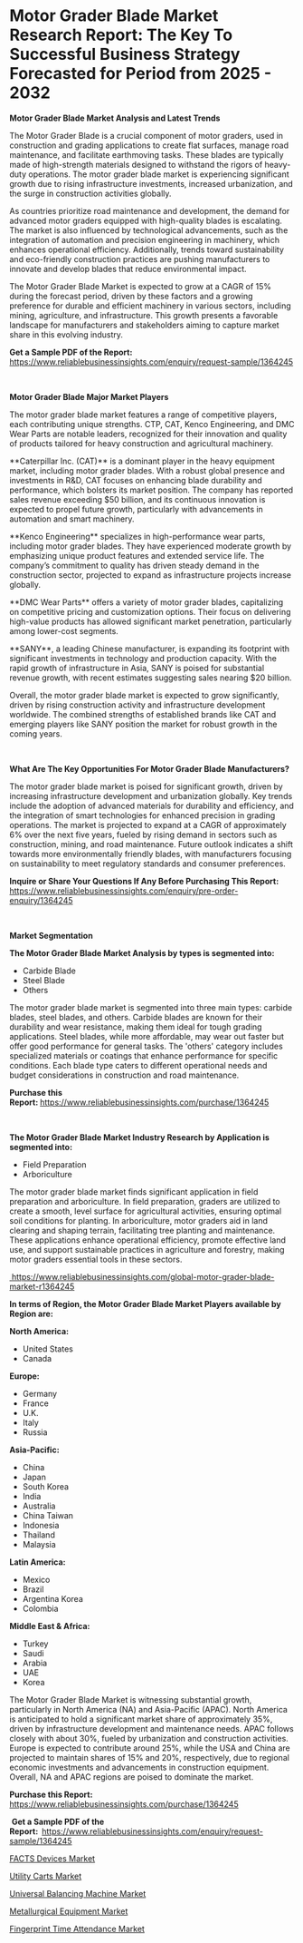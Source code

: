 <p><h1>Motor Grader Blade Market Research Report: The Key To Successful Business Strategy Forecasted for Period from 2025 - 2032</h1></p><p><strong>Motor Grader Blade Market Analysis and Latest Trends</strong></p>
<p><p>The Motor Grader Blade is a crucial component of motor graders, used in construction and grading applications to create flat surfaces, manage road maintenance, and facilitate earthmoving tasks. These blades are typically made of high-strength materials designed to withstand the rigors of heavy-duty operations. The motor grader blade market is experiencing significant growth due to rising infrastructure investments, increased urbanization, and the surge in construction activities globally.</p><p>As countries prioritize road maintenance and development, the demand for advanced motor graders equipped with high-quality blades is escalating. The market is also influenced by technological advancements, such as the integration of automation and precision engineering in machinery, which enhances operational efficiency. Additionally, trends toward sustainability and eco-friendly construction practices are pushing manufacturers to innovate and develop blades that reduce environmental impact.</p><p>The Motor Grader Blade Market is expected to grow at a CAGR of 15% during the forecast period, driven by these factors and a growing preference for durable and efficient machinery in various sectors, including mining, agriculture, and infrastructure. This growth presents a favorable landscape for manufacturers and stakeholders aiming to capture market share in this evolving industry.</p></p>
<p><strong>Get a Sample PDF of the Report:&nbsp;</strong> <a href="https://www.reliablebusinessinsights.com/enquiry/request-sample/1364245?utm_campaign=1837&utm_medium=2&utm_source=Github&utm_content=ia&utm_term=10042025&utm_id=motor-grader-blade">https://www.reliablebusinessinsights.com/enquiry/request-sample/1364245</a></p>
<p>&nbsp;</p>
<p><strong>Motor Grader Blade Major Market Players</strong></p>
<p><p>The motor grader blade market features a range of competitive players, each contributing unique strengths. CTP, CAT, Kenco Engineering, and DMC Wear Parts are notable leaders, recognized for their innovation and quality of products tailored for heavy construction and agricultural machinery. </p><p>**Caterpillar Inc. (CAT)** is a dominant player in the heavy equipment market, including motor grader blades. With a robust global presence and investments in R&D, CAT focuses on enhancing blade durability and performance, which bolsters its market position. The company has reported sales revenue exceeding $50 billion, and its continuous innovation is expected to propel future growth, particularly with advancements in automation and smart machinery.</p><p>**Kenco Engineering** specializes in high-performance wear parts, including motor grader blades. They have experienced moderate growth by emphasizing unique product features and extended service life. The company’s commitment to quality has driven steady demand in the construction sector, projected to expand as infrastructure projects increase globally.</p><p>**DMC Wear Parts** offers a variety of motor grader blades, capitalizing on competitive pricing and customization options. Their focus on delivering high-value products has allowed significant market penetration, particularly among lower-cost segments. </p><p>**SANY**, a leading Chinese manufacturer, is expanding its footprint with significant investments in technology and production capacity. With the rapid growth of infrastructure in Asia, SANY is poised for substantial revenue growth, with recent estimates suggesting sales nearing $20 billion.</p><p>Overall, the motor grader blade market is expected to grow significantly, driven by rising construction activity and infrastructure development worldwide. The combined strengths of established brands like CAT and emerging players like SANY position the market for robust growth in the coming years.</p></p>
<p>&nbsp;</p>
<p><strong>What Are The Key Opportunities For Motor Grader Blade Manufacturers?</strong></p>
<p><p>The motor grader blade market is poised for significant growth, driven by increasing infrastructure development and urbanization globally. Key trends include the adoption of advanced materials for durability and efficiency, and the integration of smart technologies for enhanced precision in grading operations. The market is projected to expand at a CAGR of approximately 6% over the next five years, fueled by rising demand in sectors such as construction, mining, and road maintenance. Future outlook indicates a shift towards more environmentally friendly blades, with manufacturers focusing on sustainability to meet regulatory standards and consumer preferences.</p></p>
<p><strong>Inquire or Share Your Questions If Any Before Purchasing This Report:</strong> <a href="https://www.reliablebusinessinsights.com/enquiry/pre-order-enquiry/1364245?utm_campaign=1837&utm_medium=2&utm_source=Github&utm_content=ia&utm_term=10042025&utm_id=motor-grader-blade">https://www.reliablebusinessinsights.com/enquiry/pre-order-enquiry/1364245</a></p>
<p>&nbsp;</p>
<p><strong>Market Segmentation</strong></p>
<p><strong>The Motor Grader Blade Market Analysis by types is segmented into:</strong></p>
<p><ul><li>Carbide Blade</li><li>Steel Blade</li><li>Others</li></ul></p>
<p><p>The motor grader blade market is segmented into three main types: carbide blades, steel blades, and others. Carbide blades are known for their durability and wear resistance, making them ideal for tough grading applications. Steel blades, while more affordable, may wear out faster but offer good performance for general tasks. The 'others' category includes specialized materials or coatings that enhance performance for specific conditions. Each blade type caters to different operational needs and budget considerations in construction and road maintenance.</p></p>
<p><strong>Purchase this Report:&nbsp;</strong><a href="https://www.reliablebusinessinsights.com/purchase/1364245?utm_campaign=1837&utm_medium=2&utm_source=Github&utm_content=ia&utm_term=10042025&utm_id=motor-grader-blade">https://www.reliablebusinessinsights.com/purchase/1364245</a></p>
<p>&nbsp;</p>
<p><strong>The Motor Grader Blade Market Industry Research by Application is segmented into:</strong></p>
<p><ul><li>Field Preparation</li><li>Arboriculture</li></ul></p>
<p><p>The motor grader blade market finds significant application in field preparation and arboriculture. In field preparation, graders are utilized to create a smooth, level surface for agricultural activities, ensuring optimal soil conditions for planting. In arboriculture, motor graders aid in land clearing and shaping terrain, facilitating tree planting and maintenance. These applications enhance operational efficiency, promote effective land use, and support sustainable practices in agriculture and forestry, making motor graders essential tools in these sectors.</p></p>
<p><a href="https://www.reliablebusinessinsights.com/global-motor-grader-blade-market-r1364245?utm_campaign=1837&utm_medium=2&utm_source=Github&utm_content=ia&utm_term=10042025&utm_id=motor-grader-blade">&nbsp;https://www.reliablebusinessinsights.com/global-motor-grader-blade-market-r1364245</a></p>
<p><strong>In terms of Region, the Motor Grader Blade Market Players available by Region are:</strong></p>
<p>
    <p> <strong> North America: </strong>
        <ul>
            <li>United States</li>
            <li>Canada</li>
        </ul>
        </p> 
    <p> <strong> Europe: </strong>
        <ul>
            <li>Germany</li>
            <li>France</li>
            <li>U.K.</li>
            <li>Italy</li>
            <li>Russia</li>
        </ul>
        </p> 
    <p> <strong> Asia-Pacific: </strong>
        <ul>
            <li>China</li>
            <li>Japan</li>
            <li>South Korea</li>
            <li>India</li>
            <li>Australia</li>
            <li>China Taiwan</li>
            <li>Indonesia</li>
            <li>Thailand</li>
            <li>Malaysia</li>
        </ul>
        </p> 
    <p> <strong> Latin America: </strong>
        <ul>
            <li>Mexico</li>
            <li>Brazil</li>
            <li>Argentina Korea</li>
            <li>Colombia</li>
        </ul>
        </p> 
    <p> <strong> Middle East & Africa: </strong>
        <ul>
            <li>Turkey</li>
            <li>Saudi</li>
            <li>Arabia</li>
            <li>UAE</li>
            <li>Korea</li>
        </ul>
    </p>
    </p>
<p><p>The Motor Grader Blade Market is witnessing substantial growth, particularly in North America (NA) and Asia-Pacific (APAC). North America is anticipated to hold a significant market share of approximately 35%, driven by infrastructure development and maintenance needs. APAC follows closely with about 30%, fueled by urbanization and construction activities. Europe is expected to contribute around 25%, while the USA and China are projected to maintain shares of 15% and 20%, respectively, due to regional economic investments and advancements in construction equipment. Overall, NA and APAC regions are poised to dominate the market.</p></p>
<p><strong>Purchase this Report: </strong><a href="https://www.reliablebusinessinsights.com/purchase/1364245?utm_campaign=1837&utm_medium=2&utm_source=Github&utm_content=ia&utm_term=10042025&utm_id=motor-grader-blade">https://www.reliablebusinessinsights.com/purchase/1364245</a></p>
<p>&nbsp;<strong>Get a Sample PDF of the Report:&nbsp;&nbsp;</strong><a href="https://www.reliablebusinessinsights.com/enquiry/request-sample/1364245?utm_campaign=1837&utm_medium=2&utm_source=Github&utm_content=ia&utm_term=10042025&utm_id=motor-grader-blade">https://www.reliablebusinessinsights.com/enquiry/request-sample/1364245</a></p>
<p><strong></strong></p>
<p><p><a href="https://github.com/chlihakwatsi/Market-Research-Report-List-1/blob/main/facts-devices-market.md?utm_campaign=1837&utm_medium=2&utm_source=Github&utm_content=ia&utm_term=10042025&utm_id=motor-grader-blade">FACTS Devices Market</a></p><p><a href="https://github.com/kocssequen/Market-Research-Report-List-1/blob/main/utility-carts-market.md?utm_campaign=1837&utm_medium=2&utm_source=Github&utm_content=ia&utm_term=10042025&utm_id=motor-grader-blade">Utility Carts Market</a></p><p><a href="https://github.com/jemmysolin5k/Market-Research-Report-List-1/blob/main/universal-balancing-machine-market.md?utm_campaign=1837&utm_medium=2&utm_source=Github&utm_content=ia&utm_term=10042025&utm_id=motor-grader-blade">Universal Balancing Machine Market</a></p><p><a href="https://github.com/sokurgleyde/Market-Research-Report-List-1/blob/main/metallurgical-equipment-market.md?utm_campaign=1837&utm_medium=2&utm_source=Github&utm_content=ia&utm_term=10042025&utm_id=motor-grader-blade">Metallurgical Equipment Market</a></p><p><a href="https://github.com/bedelibekwe58/Market-Research-Report-List-1/blob/main/fingerprint-time-attendance-market.md?utm_campaign=1837&utm_medium=2&utm_source=Github&utm_content=ia&utm_term=10042025&utm_id=motor-grader-blade">Fingerprint Time Attendance Market</a></p></p>